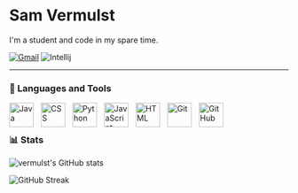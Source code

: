 # Sam Vermulst

I'm a student and code in my spare time.

   <p align="left">
      <a href="mailto:sam.vermulst@gmail.com">
         <img alt="Gmail" title="Send me an e-mail" src="https://img.shields.io/badge/Gmail-D14836?style=for-the-badge&logo=gmail&logoColor=white"/></a>
      <a>
         <img alt="Intellij" title="My favorite editor" src="https://img.shields.io/badge/IntelliJ_IDEA-000000.svg?style=for-the-badge&logo=intellij-idea&logoColor=white"/></a>
   </p>

---

### 🧰 Languages and Tools

<img align="left" alt="Java" width="44px" style="padding-right:10px;" src="https://cdn.jsdelivr.net/gh/devicons/devicon/icons/java/java-original.svg"/>
<img align="left" alt="CSS" width="44px" style="padding-right:10px;" src="https://cdn.jsdelivr.net/gh/devicons/devicon/icons/css3/css3-plain.svg" />
<img align="left" alt="Python" width="44px" style="padding-right:10px;" src="https://cdn.jsdelivr.net/gh/devicons/devicon/icons/python/python-plain.svg" />
<img align="left" alt="JavaScript" width="44px" style="padding-right:10px;" src="https://cdn.jsdelivr.net/gh/devicons/devicon/icons/javascript/javascript-plain.svg" />
<img align="left" alt="HTML" width="44px" style="padding-right:10px;" src="https://cdn.jsdelivr.net/gh/devicons/devicon/icons/html5/html5-plain.svg" />
<img align="left" alt="Git" width="44px" style="padding-right:10px;" src="https://cdn.jsdelivr.net/gh/devicons/devicon/icons/git/git-original.svg" />
<img align="left" alt="GitHub" width="44px" style="padding-right:10px;" src="https://cdn.jsdelivr.net/gh/devicons/devicon/icons/github/github-original.svg" />
<br />

#

### 📊 Stats

![vermulst's GitHub stats](https://github-readme-stats.vercel.app/api?username=vermulst&show_icons=true&theme=gruvbox)

![GitHub Streak](https://streak-stats.demolab.com?user=vermulst&theme=gruvbox&border_radius=4.5)

#
